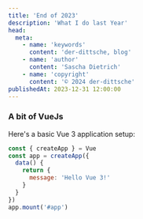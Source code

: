 ```yaml
---
title: 'End of 2023'
description: 'What I do last Year'
head:
  meta:
    - name: 'keywords'
      content: 'der-dittsche, blog'
    - name: 'author'
      content: 'Sascha Dietrich'
    - name: 'copyright'
      content: '© 2024 der-dittsche'
publishedAt: 2023-12-31 12:00:00
---
```


### A bit of VueJs

Here's a basic Vue 3 application setup:

```javascript
const { createApp } = Vue
const app = createApp({
  data() {
    return {
      message: 'Hello Vue 3!'
    }
  }
})
app.mount('#app')
```